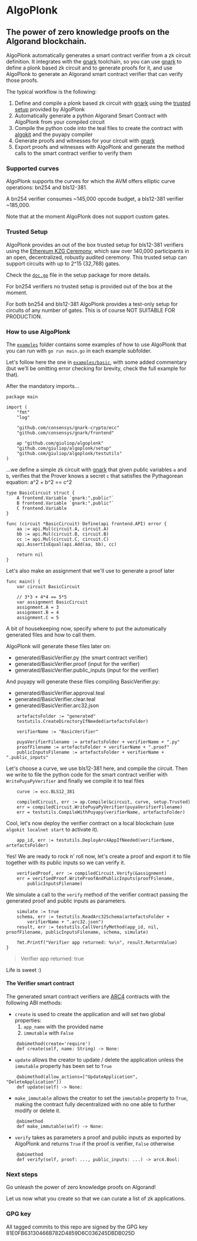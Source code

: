 # AlgoPlonk

## The power of zero knowledge proofs on the Algorand blockchain.

AlgoPlonk automatically generates a smart contract verifier from a zk circuit definition. It integrates with the [gnark](https://github.com/Consensys/gnark) toolchain, so you can use [gnark](https://github.com/Consensys/gnark) to define a plonk based zk circuit and to generate proofs for it, and use AlgoPlonk to generate an Algorand smart contract verifier that can verify those proofs.


The typical workflow is the following:
1. Define and compile a plonk based zk circuit with [gnark](https://github.com/Consensys/gnark) using the [trusted setup](#trusted-setup) provided by AlgoPlonk
2. Automatically generate a python Algorand Smart Contract with AlgoPlonk from your compiled circuit
3. Compile the python code into the teal files to create the contract with [algokit](https://github.com/algorandfoundation/algokit-cli) and the puyapy compiler
4. Generate proofs and witnesses for your circuit with [gnark](https://github.com/Consensys/gnark)
5. Export proofs and witnesses with AlgoPlonk and generate the method calls to the smart contract verifier to verify them

### Supported curves

AlgoPlonk supports the curves for which the AVM offers elliptic curve operations: bn254 and bls12-381.

A bn254 verifier consumes ~145,000 opcode budget, a bls12-381 verifier ~185,000.

Note that at the moment AlgoPlonk does not support custom gates.

### Trusted Setup

AlgoPlonk provides an out of the box trusted setup for bls12-381 verifiers using the [Ethereum KZG Ceremony](https://github.com/ethereum/kzg-ceremony), which saw over 140,000 participants in an open, decentralized, robustly audited ceremony.
This trusted setup can support circuits with up to 2^15 (32,768) gates.

Check the [`doc.go`](https://github.com/giuliop/AlgoPlonk/blob/main/setup/doc.go) file in the setup package for more details.

For bn254 verifiers no trusted setup is provided out of the box at the moment.

For both bn254 and bls12-381 AlgoPlonk provides a test-only setup for circuits of any number of gates. This is of course NOT SUITABLE FOR PRODUCTION.

### How to use AlgoPlonk

The [`examples`](https://github.com/giuliop/AlgoPlonk/tree/main/examples) folder contains some examples of how to use AlgoPlonk that you can run with `go run main.go` in each example subfolder.

Let's follow here the one in [`examples/basic`](https://github.com/giuliop/AlgoPlonk/tree/main/examples/basic), with some added commentary (but we'll be omitting error checking for brevity, check the full example for that).

After the mandatory imports...
```
package main

import (
	"fmt"
	"log"

	"github.com/consensys/gnark-crypto/ecc"
	"github.com/consensys/gnark/frontend"

	ap "github.com/giuliop/algoplonk"
	"github.com/giuliop/algoplonk/setup"
	"github.com/giuliop/algoplonk/testutils"
)
```
...we define a simple zk circuit with [gnark](https://github.com/Consensys/gnark) that given public variables `a` and `b`, verifies that the Prover knows a secret `c` that satisfies the Pythagorean equation:  a^2 + b^2 == c^2
```
type BasicCircuit struct {
	A frontend.Variable `gnark:",public"`
	B frontend.Variable `gnark:",public"`
	C frontend.Variable
}

func (circuit *BasicCircuit) Define(api frontend.API) error {
	aa := api.Mul(circuit.A, circuit.A)
	bb := api.Mul(circuit.B, circuit.B)
	cc := api.Mul(circuit.C, circuit.C)
	api.AssertIsEqual(api.Add(aa, bb), cc)

	return nil
}
```
Let's also make an assignment that we'll use to generate a proof later
```
func main() {
	var circuit BasicCircuit

	// 3*3 + 4*4 == 5*5
	var assignment BasicCircuit
	assignment.A = 3
	assignment.B = 4
	assignment.C = 5
```
A bit of housekeeping now, specify where to put the automatically generated files and how to call them.

AlgoPlonk will generate these files later on:
* generated/BasicVerifier.py (the smart contract verifier)
* generated/BasicVerifier.proof (input for the verifier)
* generated/BasicVerifier.public_inputs (input for the verifier)

And puyapy will generate these files compiling BasicVerifier.py:
* generated/BasicVerifier.approval.teal
* generated/BasicVerifier.clear.teal
* generated/BasicVerifier.arc32.json
```
	artefactsFolder := "generated"
	testutils.CreateDirectoryIfNeeded(artefactsFolder)

	verifierName := "BasicVerifier"

	puyaVerifierFilename := artefactsFolder + verifierName + ".py"
	proofFilename := artefactsFolder + verifierName + ".proof"
	publicInputsFilename := artefactsFolder + verifierName + ".public_inputs"
```
Let's choose a curve, we use bls12-381 here, and compile the circuit.
Then we write to file the python code for the smart contract verifier with `WritePuyaPyVerifier` and finally we compile it to teal files
```
	curve := ecc.BLS12_381

	compiledCircuit, err := ap.Compile(&circuit, curve, setup.Trusted)
	err = compiledCircuit.WritePuyaPyVerifier(puyaVerifierFilename)
	err = testutils.CompileWithPuyapy(verifierName, artefactsFolder)
```
Cool, let's now deploy the verifier contract on a local blockchain (use `algokit localnet start` to activate it).
```
	app_id, err := testutils.DeployArc4AppIfNeeded(verifierName, artefactsFolder)
```
Yes! We are ready to rock n' roll now, let's create a proof and export it to file together with its public inputs so we can verify it.
```
	verifiedProof, err := compiledCircuit.Verify(&assignment)
	err = verifiedProof.WriteProofAndPublicInputs(proofFilename,
		publicInputsFilename)
```
We simulate a call to the `verify` method of the verifier contract passing the generated proof and public inputs as parameters.
```
	simulate := true
	schema, err := testutils.ReadArc32Schema(artefactsFolder +
		verifierName + ".arc32.json")
	result, err := testutils.CallVerifyMethod(app_id, nil, proofFilename, publicInputsFilename, schema, simulate)

	fmt.Printf("Verifier app returned: %v\n", result.ReturnValue)
}
```
> Verifier app returned: true

Life is sweet :)

#### The Verifier smart contract
The generated smart contract verifiers are [ARC4](https://github.com/algorandfoundation/ARCs/blob/main/ARCs/arc-0004.md) contracts with the following ABI methods:

* `create` is used to create the application and will set two global properties:
	1.  `app_name` with the provided name
	2. `immutable` with `False`
```
	@abimethod(create='require')
	def create(self, name: String) -> None:
```
* `update` allows the creator to update / delete the application unless the `immutable` property has been set to `True`
```
	@abimethod(allow_actions=["UpdateApplication", "DeleteApplication"])
	def update(self) -> None:
```
* `make_immutable` allows the creator to set the `immutable` property to `True`, making the contract fully decentralized with no one able to further modify or delete it.
```
	@abimethod
	def make_immutable(self) -> None:
```
* `verify` takes as parameters a proof and public inputs as exported by AlgoPlonk and returns `True` if the proof is verifier, `False` otherwise
```
	@abimethod
	def verify(self, proof: ..., public_inputs: ...) -> arc4.Bool:
```

### Next steps
Go unleash the power of zero knowledge proofs on Algorand!

Let us now what you create so that we can curate a list of zk applications.

### GPG key
All tagged commits to this repo are signed by the GPG key 81E0FB63130466B782D4859D6C036245DBDB025D
